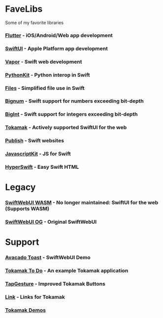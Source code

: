 # FaveLibs
Some of my favorite libraries 

### [Flutter](https://flutter.dev/) - iOS/Android/Web app development

### [SwiftUI](https://developer.apple.com/xcode/swiftui/) - Apple Platform app development

### [Vapor](https://vapor.codes) - Swift web development

### [PythonKit](https://github.com/pvieito/PythonKit) - Python interop in Swift

### [Files](https://github.com/JohnSundell/Files) - Simplified file use in Swift

### [Bignum](https://github.com/dankogai/swift-bignum) - Swift support for numbers exceeding bit-depth

### [BigInt](https://github.com/attaswift/BigInt) - Swift support for integers exceeding bit-depth

### [Tokamak](https://github.com/TokamakUI/Tokamak) - Actively supported SwiftUI for the web

### [Publish](https://github.com/johnsundell/Publish) - Swift websites

### [JavascriptKit](https://github.com/swiftwasm/JavaScriptKit) - JS for Swift

### [HyperSwift](https://github.com/johngarrett/HyperSwift) - Easy Swift HTML

# Legacy

### [SwiftWebUI WASM](https://github.com/carson-katri/SwiftWebUI) - No longer maintained: SwiftUI for the web (Supports WASM)

### [SwiftWebUI OG](https://github.com/SwiftWebUI/SwiftWebUI) - Original SwiftWebUI

# Support

### [Avacado Toast](https://github.com/SwiftWebUI/AvocadoToast) - SwiftWebUI Demo

### [Tokamak To Do](https://github.com/TokamakUI/tokamak-todo-example) - An example Tokamak application

### [TapGesture](https://github.com/fatsandwichgames/wasm-website/blob/master/Sources/Games/Views/Generic/TapGesture.swift) - Improved Tokamak Buttons

### [Link](https://github.com/fatsandwichgames/wasm-website/blob/master/Sources/Games/Views/Generic/Link.swift) - Links for Tokamak

### [Tokamak Demos](https://github.com/TokamakUI/Tokamak/tree/main/Sources/TokamakDemo)
